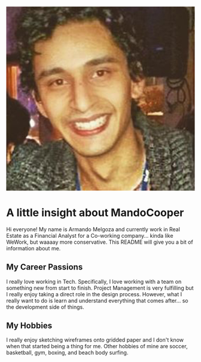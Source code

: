 ![headshot](armando.jpg)

# A little insight about MandoCooper
Hi everyone! My name is Armando Melgoza and currently work in Real Estate as a Financial Analyst for a Co-working company... kinda like WeWork, but waaaay more conservative. This README will give you a bit of information about me. 

## My Career Passions
I really love working in Tech. Specifically, I love working with a team on something new from start to finish. Project Management is very fulfilling but I really enjoy taking a direct role in the design process. However, what I really want to do is learn and understand everything that comes after... so the development side of things. 

## My Hobbies
I really enjoy sketching wireframes onto gridded paper and I don't know when that started being a thing for me. Other hobbies of mine are soccer, basketball, gym, boxing, and beach body surfing. 
